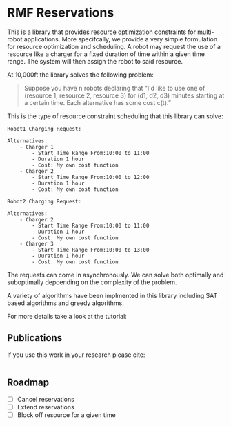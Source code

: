 # RMF Reservations

This is a library that provides resource optimization constraints for multi-robot applications. More specifcally,
we provide a very simple formulation for resource optimization and scheduling. A robot may request the use of a
resource like a charger for a fixed duration of time within a given time range. The system will then assign the robot
to said resource.

At 10,000ft the library solves the following problem:

> Suppose you have n robots declaring that “I'd like to use one of (resource 1, resource 2, resource 3) for (d1, d2, d3) minutes starting at a certain time. Each alternative has some cost c(t).”

This is the type of resource constraint scheduling that this library can solve:
```
Robot1 Charging Request:

Alternatives:
    - Charger 1
        - Start Time Range From:10:00 to 11:00
        - Duration 1 hour
        - Cost: My own cost function
    - Charger 2
        - Start Time Range From:10:00 to 12:00
        - Duration 1 hour
        - Cost: My own cost function

Robot2 Charging Request:

Alternatives:
    - Charger 2
        - Start Time Range From:10:00 to 11:00
        - Duration 1 hour
        - Cost: My own cost function
    - Charger 3
        - Start Time Range From:10:00 to 13:00
        - Duration 1 hour
        - Cost: My own cost function
```

The requests can come in asynchronously. We can solve both optimally and suboptimally depoending on the complexity of the problem.

A variety of algorithms have been implmented in this library including SAT based algorithms and greedy algorithms.

For more details take a look at the tutorial:


## Publications

If you use this work in your research please cite:

```

```

## Roadmap

* [ ] Cancel reservations
* [ ] Extend reservations
* [ ] Block off resource for a given time
